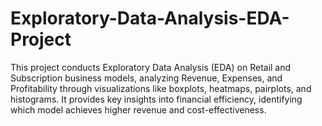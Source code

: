 # Exploratory-Data-Analysis-EDA-Project
This project conducts Exploratory Data Analysis (EDA) on Retail and Subscription business models, analyzing Revenue, Expenses, and Profitability through visualizations like boxplots, heatmaps, pairplots, and histograms. It provides key insights into financial efficiency, identifying which model achieves higher revenue and cost-effectiveness.
